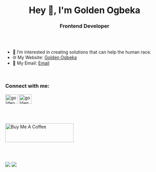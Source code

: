 <h1 align="center">Hey 👋, I'm Golden Ogbeka</h1>
<h3 align="center">Frontend Developer</h3>
<br><br>

- 🎯 I’m interested in creating solutions that can help the human race.
- 🌐 My Website: [Golden Ogbeka](https://goldenogbeka.vercel.app/)
- 📧 My Email: [Email](mailto:ogbekagolden@gmail.com)
<br>

<h3 align="left">Connect with me:</h3>
<p align="left">
<a href="https://linkedin.com/in/goldenogbeka" target="_blank"><img align="center" src="https://raw.githubusercontent.com/rahuldkjain/github-profile-readme-generator/master/src/images/icons/Social/linked-in-alt.svg" alt="goldenogbeka" height="30" width="40" /></a>
<a href="https://twitter.com/goldenogbeka" target="_blank"><img align="center" src="https://raw.githubusercontent.com/rahuldkjain/github-profile-readme-generator/master/src/images/icons/Social/twitter.svg" alt="goldenogbeka" height="30" width="40" /></a>
</p>

<br><br>

<a href="https://www.buymeacoffee.com/goldenogbeka" target="_blank"><img src="https://cdn.buymeacoffee.com/buttons/v2/default-yellow.png" alt="Buy Me A Coffee" style="height: 60px !important;width: 217px !important;" ></a>

<br><br>

<!-- [![Golden's github stats](https://github-readme-stats.vercel.app/api?username=Golden-Ogbeka)](https://github.com/Golden-Ogbeka/github-readme-stats). -->
<!-- [![Top Langs](https://github-readme-stats.vercel.app/api/top-langs/?username=Golden-Ogbeka)](https://github.com/Golden-Ogbeka/github-readme-stats) -->
<img src="https://github-readme-stats.vercel.app/api/top-langs?username=Golden-Ogbeka&layout=compact"/>
<img src="https://github-readme-stats.vercel.app/api?username=Golden-Ogbeka&show_icons=true&layout=compact"/>

<!---
Golden-Ogbeka/Golden-Ogbeka is a ✨ special ✨ repository because its `README.md` (this file) appears on your GitHub profile.
You can click the Preview link to take a look at your changes.
--->
